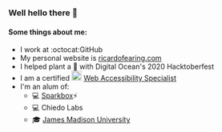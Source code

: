 ### Well hello there 👋

#### Some things about me:
- I work at :octocat:GitHub 
- My personal website is [ricardofearing.com](https://ricardofearing.com)
- I helped plant a 🌲 with Digital Ocean's 2020 Hacktoberfest
- I am a certified <img src="https://images.credly.com/size/680x680/images/0a6f1c86-381c-4184-8491-49c3ce1e2f72/image.png" alt="" width="20"> [Web Accessibility Specialist](https://www.credly.com/earner/earned/badge/6debdc4f-2583-41a2-87af-d4b90ca0c4ee)
- I'm an alum of:
  - 💻 [Sparkbox](https://seesparkbox.com/)⚡ 
  - 💻 Chiedo Labs
  - 🎓 [James Madison University](https://jmu.edu/)
 
